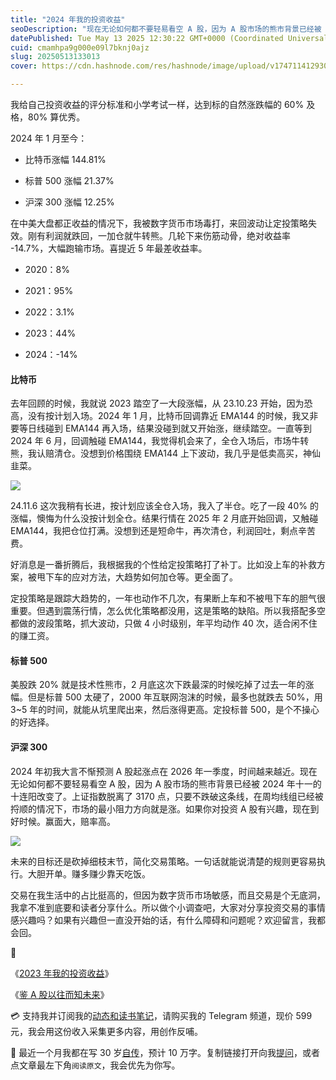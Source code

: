 ```yaml
---
title: "2024 年我的投资收益"
seoDescription: "现在无论如何都不要轻易看空 A 股，因为 A 股市场的熊市背景已经被 2024 年十一的十连阳改变了。上证指数脱离了 3170 点，只要不跌破这条线，在周均线组已经被捋顺的情况下，市场的最小阻力方向就是涨。"
datePublished: Tue May 13 2025 12:30:22 GMT+0000 (Coordinated Universal Time)
cuid: cmamhpa9g000e09l7bknj0ajz
slug: 20250513133013
cover: https://cdn.hashnode.com/res/hashnode/image/upload/v1747114129304/462a7928-3efc-4724-ab95-23803da5ecae.jpeg

---
```


我给自己投资收益的评分标准和小学考试一样，达到标的自然涨跌幅的 60% 及格，80% 算优秀。

2024 年 1 月至今：

* 比特币涨幅 144.81%
    
* 标普 500 涨幅 21.37%
    
* 沪深 300 涨幅 12.25%
    

在中美大盘都正收益的情况下，我被数字货币市场毒打，来回波动让定投策略失效。刚有利润就跌回，一加仓就牛转熊。几轮下来伤筋动骨，绝对收益率 -14.7%，大幅跑输市场。喜提近 5 年最差收益率。

* 2020：8%
    
* 2021：95%
    
* 2022：3.1%
    
* 2023：44%
    
* 2024：-14%
    

#### 比特币

去年回顾的时候，我就说 2023 踏空了一大段涨幅，从 23.10.23 开始，因为恐高，没有按计划入场。2024 年 1 月，比特币回调靠近 EMA144 的时候，我又非要等日线碰到 EMA144 再入场，结果没碰到就又开始涨，继续踏空。一直等到 2024 年 6 月，回调触碰 EMA144，我觉得机会来了，全仓入场后，市场牛转熊，我认赔清仓。没想到价格围绕 EMA144 上下波动，我几乎是低卖高买，神仙韭菜。

![](url)

24.11.6 这次我稍有长进，按计划应该全仓入场，我入了半仓。吃了一段 40% 的涨幅，懊悔为什么没按计划全仓。结果行情在 2025 年 2 月底开始回调，又触碰 EMA144，我把仓位打满。没想到还是短命牛，再次清仓，利润回吐，剩点辛苦费。

好消息是一番折腾后，我根据我的个性给定投策略打了补丁。比如没上车的补救方案，被甩下车的应对方法，大趋势如何加仓等。更全面了。

定投策略是跟踪大趋势的，一年也动作不几次，有果断上车和不被甩下车的胆气很重要。但遇到震荡行情，怎么优化策略都没用，这是策略的缺陷。所以我搭配多空都做的波段策略，抓大波动，只做 4 小时级别，年平均动作 40 次，适合闲不住的赚工资。

#### 标普 500

美股跌 20% 就是技术性熊市，2 月底这次下跌最深的时候吃掉了过去一年的涨幅。但是标普 500 太硬了，2000 年互联网泡沫的时候，最多也就跌去 50%，用 3~5 年的时间，就能从坑里爬出来，然后涨得更高。定投标普 500，是个不操心的好选择。

#### 沪深 300

2024 年初我大言不惭预测 A 股起涨点在 2026 年一季度，时间越来越近。现在无论如何都不要轻易看空 A 股，因为 A 股市场的熊市背景已经被 2024 年十一的十连阳改变了。上证指数脱离了 3170 点，只要不跌破这条线，在周均线组已经被捋顺的情况下，市场的最小阻力方向就是涨。如果你对投资 A 股有兴趣，现在到好时候。赢面大，赔率高。

![](url)

未来的目标还是砍掉细枝末节，简化交易策略。一句话就能说清楚的规则更容易执行。大胆开单。赚多赚少靠天吃饭。

交易在我生活中的占比挺高的，但因为数字货币市场敏感，而且交易是个无底洞，我拿不准到底要和读者分享什么。所以做个小调查吧，大家对分享投资交易的事情感兴趣吗？如果有兴趣但一直没开始的话，有什么障碍和问题呢？欢迎留言，我都会回。

🔗

《[2023 年我的投资收益](https://mp.weixin.qq.com/s/AnznGEsHYy7ZpMZK0jIhuA)》

《[鉴 A 股以往而知未来](https://mp.weixin.qq.com/s/RJn0doc7PnOsieEdf1RLXA)》

💳 支持我并订阅我的[动态和读书笔记](https://mp.weixin.qq.com/s/u9sg3KBe9k3L3oOUZcRd5w)，请购买我的 Telegram 频道，现价 599 元，我会用这份收入采集更多内容，用创作反哺。

📖 最近一个月我都在写 30 岁[自传](https://mp.weixin.qq.com/s?__biz=MzI3MzU5MDA1OQ==&mid=2247488741&idx=1&sn=3aca11b2f15bcb82156b45c8a69ae937&chksm=eb21a6a1dc562fb7bbf6242bc1a68995eba7b560a49627ac031e129b33aa29a624896186a2a3#rd)，预计 10 万字。复制链接打开向我[提问](https://wj.qq.com/s2/15897499/4fe9/)，或者点文章最左下角`阅读原文`，我会优先为你写。